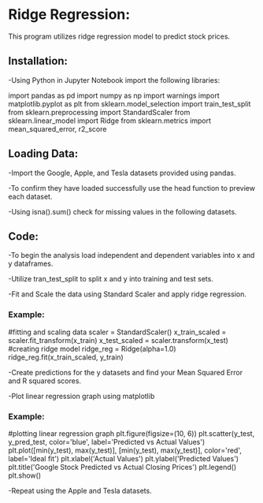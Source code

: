 # Ridge Regression:
This program utilizes ridge regression model to predict stock prices. 

## Installation:
-Using Python in Jupyter Notebook import the following libraries:

  import pandas as pd
  import numpy as np 
  import warnings 
  import matplotlib.pyplot as plt 
  from sklearn.model_selection import train_test_split
  from sklearn.preprocessing import StandardScaler
  from sklearn.linear_model import Ridge
  from sklearn.metrics import mean_squared_error, r2_score

## Loading Data:
-Import the Google, Apple, and Tesla datasets provided using pandas. 

-To confirm they have loaded successfully use the head function to preview each dataset.

-Using isna().sum() check for missing values in the following datasets.


## Code:
-To begin the analysis load independent and dependent variables into x and y dataframes.

-Utilize tran_test_split to split x and y into training and test sets.

-Fit and Scale the data using Standard Scaler and apply ridge regression.

### Example:

  #fitting and scaling data
  scaler = StandardScaler()
  x_train_scaled = scaler.fit_transform(x_train)
  x_test_scaled = scaler.transform(x_test)
  #creating ridge model
  ridge_reg = Ridge(alpha=1.0)
  ridge_reg.fit(x_train_scaled, y_train)

-Create predictions for the y datasets and find your Mean Squared Error and R squared scores. 

-Plot linear regression graph using matplotlib

### Example:

  #plotting linear regression graph 
  plt.figure(figsize=(10, 6))
  plt.scatter(y_test, y_pred_test, color='blue', label='Predicted vs Actual Values')
  plt.plot([min(y_test), max(y_test)], [min(y_test), max(y_test)], color='red', label='Ideal fit')
  plt.xlabel('Actual Values')
  plt.ylabel('Predicted Values')
  plt.title('Google Stock Predicted vs Actual Closing Prices')
  plt.legend()
  plt.show()

-Repeat using the Apple and Tesla datasets. 
